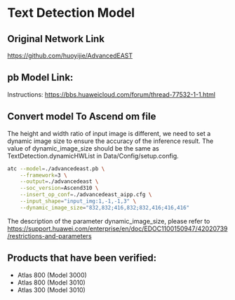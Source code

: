 # Text Detection Model

## Original Network Link

https://github.com/huoyijie/AdvancedEAST

## pb Model Link:

Instructions: https://bbs.huaweicloud.com/forum/thread-77532-1-1.html

## Convert model To Ascend om file

The height and width ratio of input image is different, we need to set a dynamic image size to ensure the accuracy of the inference result.
The value of dynamic_image_size should be the same as TextDetection.dynamicHWList in Data/Config/setup.config.
```bash
atc --model=./advancedeast.pb \
    --framework=3 \
    --output=./advancedeast \
    --soc_version=Ascend310 \
    --insert_op_conf=./advancedeast_aipp.cfg \
    --input_shape="input_img:1,-1,-1,3" \
    --dynamic_image_size="832,832;416,832;832,416;416,416"
```

The description of the parameter dynamic_image_size, please refer to https://support.huawei.com/enterprise/en/doc/EDOC1100150947/42020739/restrictions-and-parameters

## Products that have been verified:

- Atlas 800 (Model 3000)
- Atlas 800 (Model 3010)
- Atlas 300 (Model 3010)